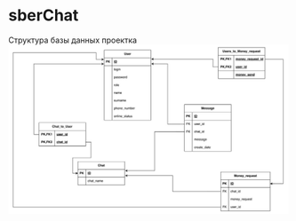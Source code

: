 # sberChat
Структура базы данных проектка
![sberChat schema.jpg](src/main/resources/static/sberChat%20schema.jpg)